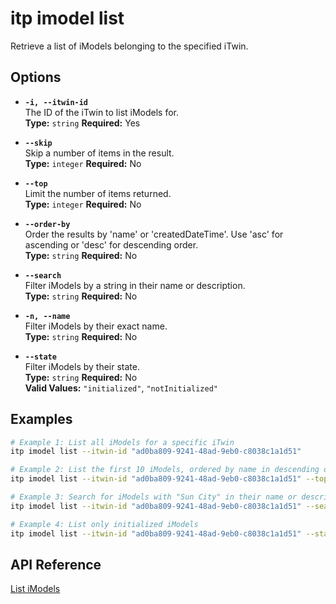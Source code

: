 # itp imodel list

Retrieve a list of iModels belonging to the specified iTwin.

## Options

- **`-i, --itwin-id`**  
  The ID of the iTwin to list iModels for.  
  **Type:** `string` **Required:** Yes

- **`--skip`**  
  Skip a number of items in the result.  
  **Type:** `integer` **Required:** No

- **`--top`**  
  Limit the number of items returned.  
  **Type:** `integer` **Required:** No

- **`--order-by`**  
  Order the results by 'name' or 'createdDateTime'. Use 'asc' for ascending or 'desc' for descending order.  
  **Type:** `string` **Required:** No

- **`--search`**  
  Filter iModels by a string in their name or description.  
  **Type:** `string` **Required:** No

- **`-n, --name`**  
  Filter iModels by their exact name.  
  **Type:** `string` **Required:** No

- **`--state`**  
  Filter iModels by their state.  
  **Type:** `string` **Required:** No  
  **Valid Values:** `"initialized"`, `"notInitialized"`

## Examples

```bash
# Example 1: List all iModels for a specific iTwin
itp imodel list --itwin-id "ad0ba809-9241-48ad-9eb0-c8038c1a1d51"

# Example 2: List the first 10 iModels, ordered by name in descending order
itp imodel list --itwin-id "ad0ba809-9241-48ad-9eb0-c8038c1a1d51" --top 10 --order-by "name desc"

# Example 3: Search for iModels with "Sun City" in their name or description
itp imodel list --itwin-id "ad0ba809-9241-48ad-9eb0-c8038c1a1d51" --search "Sun City"

# Example 4: List only initialized iModels
itp imodel list --itwin-id "ad0ba809-9241-48ad-9eb0-c8038c1a1d51" --state "initialized"
```

## API Reference

[List iModels](https://developer.bentley.com/apis/imodels-v2/operations/get-itwin-imodels/)
